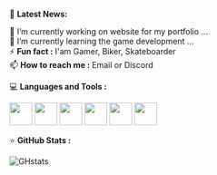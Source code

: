 📢 **Latest News:**

🔭 I’m currently working on website for my portfolio ...  
🌱 I’m currently learning the game development ...  
⚡ **Fun fact :** I'am Gamer, Biker, Skateboarder  
📫 **How to reach me :** Email or Discord  

💻 **Languages and Tools :**

<img src="https://cdn.jsdelivr.net/gh/devicons/devicon@latest/icons/visualstudio/visualstudio-original.svg" height="40" width="40"/>  <img src="https://cdn.jsdelivr.net/gh/devicons/devicon@latest/icons/vscode/vscode-original.svg" height="40" width="40"/>  <img src="https://cdn.jsdelivr.net/gh/devicons/devicon@latest/icons/unity/unity-original.svg" height="40" width="40"/>  <img src="https://cdn.jsdelivr.net/gh/devicons/devicon@latest/icons/blender/blender-original.svg" height="40" width="40"/>  <img src="https://cdn.jsdelivr.net/gh/devicons/devicon@latest/icons/trello/trello-original.svg" height="40" width="40"/>  <img src="https://cdn.jsdelivr.net/gh/devicons/devicon@latest/icons/tortoisegit/tortoisegit-original.svg" height="40" width="40"/>

⭐ **GitHub Stats :**

![GHstats](https://github-readme-stats.vercel.app/api?username=Noolexx&show_icons=true)

